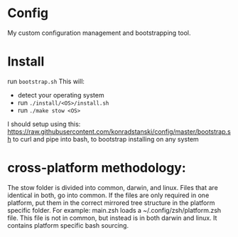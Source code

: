 # Config
My custom configuration management and bootstrapping tool.

# Install
run `bootstrap.sh`
This will:
- detect your operating system
- run `./install/<OS>/install.sh`
- run `./make stow <OS>`

I should setup using this: 
https://raw.githubusercontent.com/konradstanski/config/master/bootstrap.sh
to curl and pipe into bash, to bootstrap installing on any system


# cross-platform methodology:
The stow folder is divided into common, darwin, and linux.
Files that are identical in both, go into common.
If the files are only required in one platform, put them in the correct mirrored tree structure in the platform specific folder.
For example:
main.zsh loads a ~/.config/zsh/platform.zsh file.
This file is not in common, but instead is in both darwin and linux. It contains platform specific bash sourcing.
